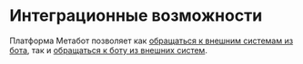 # Интеграционные возможности​

Платформа Метабот позволяет как [обращаться к внешним системам из бота](https://app.gitbook.com/@metarex/s/metabot24/integracionnye-vozmozhnosti/obrashenie-k-vneshnim-sistemam-iz-bota), так и [обращаться к боту из внешних систем](https://app.gitbook.com/@metarex/s/metabot24/integracionnye-vozmozhnosti/bot-api).




